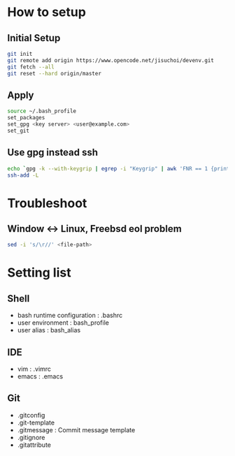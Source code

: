 # How to setup
## Initial Setup
```sh
git init
git remote add origin https://www.opencode.net/jisuchoi/devenv.git
git fetch --all
git reset --hard origin/master
```

## Apply

```sh
source ~/.bash_profile
set_packages
set_gpg <key server> <user@example.com>
set_git
```

## Use gpg instead ssh
```sh
echo `gpg -k --with-keygrip | egrep -i "Keygrip" | awk 'FNR == 1 {print $3}'` > ~/.gnupg/sshcontrol
ssh-add -L
```

# Troubleshoot
## Window <-> Linux, Freebsd eol problem
```sh
sed -i 's/\r//' <file-path>
```


# Setting list
## Shell
* bash runtime configuration : .bashrc
* user environment : bash_profile
* user alias : bash_alias

## IDE
* vim : .vimrc
* emacs : .emacs

## Git
* .gitconfig
* .git-template
* .gitmessage : Commit message template
* .gitignore
* .gitattribute
